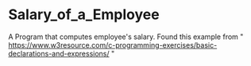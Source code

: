 # Salary_of_a_Employee
A Program that computes employee's salary.
Found this example from " https://www.w3resource.com/c-programming-exercises/basic-declarations-and-expressions/ "
